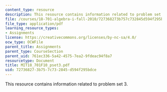 ```yaml
---
content_type: resource
description: This resource contains information related to problem set 3.
file: /courses/18-701-algebra-i-fall-2010/727368273b757c732845d594f295bdce_MIT18_701F10_pset3.pdf
file_type: application/pdf
learning_resource_types:
- Assignments
license: https://creativecommons.org/licenses/by-nc-sa/4.0/
ocw_type: OCWFile
parent_title: Assignments
parent_type: CourseSection
parent_uid: 761ec336-5a42-4575-7ea2-9fdeac94f8a7
resourcetype: Document
title: MIT18_701F10_pset3.pdf
uid: 72736827-3b75-7c73-2845-d594f295bdce
---
```

This resource contains information related to problem set 3.
